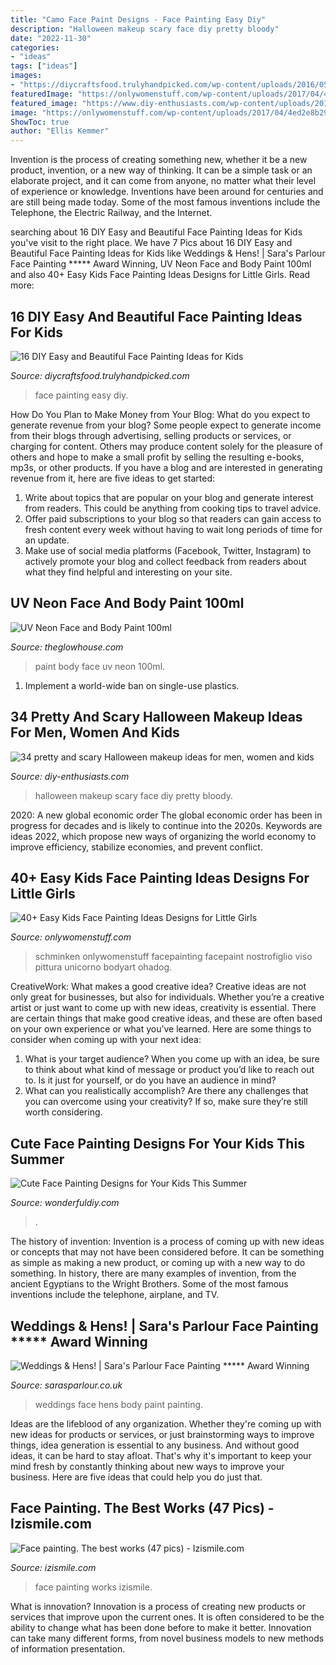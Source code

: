 ```yaml
---
title: "Camo Face Paint Designs - Face Painting Easy Diy"
description: "Halloween makeup scary face diy pretty bloody"
date: "2022-11-30"
categories:
- "ideas"
tags: ["ideas"]
images:
- "https://diycraftsfood.trulyhandpicked.com/wp-content/uploads/2016/05/face-painting-ideas_zf.jpg"
featuredImage: "https://onlywomenstuff.com/wp-content/uploads/2017/04/4ed2e8b29aa17e009b7784bfb7d4e175-1140x1575.jpg"
featured_image: "https://www.diy-enthusiasts.com/wp-content/uploads/2013/09/scary-halloween-makeup-bloody-face-school-girl.jpg"
image: "https://onlywomenstuff.com/wp-content/uploads/2017/04/4ed2e8b29aa17e009b7784bfb7d4e175-1140x1575.jpg"
ShowToc: true
author: "Ellis Kemmer"
---
```



Invention is the process of creating something new, whether it be a new product, invention, or a new way of thinking. It can be a simple task or an elaborate project, and it can come from anyone, no matter what their level of experience or knowledge. Inventions have been around for centuries and are still being made today. Some of the most famous inventions include the Telephone, the Electric Railway, and the Internet.

	

		
searching about 16 DIY Easy and Beautiful Face Painting Ideas for Kids you've visit to the right place. We have 7 Pics about 16 DIY Easy and Beautiful Face Painting Ideas for Kids like Weddings &amp; Hens! | Sara&#039;s Parlour Face Painting ***** Award Winning, UV Neon Face and Body Paint 100ml and also 40+ Easy Kids Face Painting Ideas Designs for Little Girls. Read more:
		
    
## 16 DIY Easy And Beautiful Face Painting Ideas For Kids

<img loading=lazy src="https://diycraftsfood.trulyhandpicked.com/wp-content/uploads/2016/05/face-painting-ideas_zf.jpg" onerror="this.onerror=null;this.src='https://tse1.mm.bing.net/th?id=OIP.CJSpAhQfwaHqxS2TzKgu_QHaJ0&amp;pid=15.1';" alt="16 DIY Easy and Beautiful Face Painting Ideas for Kids">

_Source: diycraftsfood.trulyhandpicked.com_

>face painting easy diy. 

	

How Do You Plan to Make Money from Your Blog: What do you expect to generate revenue from your blog?
Some people expect to generate income from their blogs through advertising, selling products or services, or charging for content. Others may produce content solely for the pleasure of others and hope to make a small profit by selling the resulting e-books, mp3s, or other products. If you have a blog and are interested in generating revenue from it, here are five ideas to get started: 
1. Write about topics that are popular on your blog and generate interest from readers. This could be anything from cooking tips to travel advice.
2. Offer paid subscriptions to your blog so that readers can gain access to fresh content every week without having to wait long periods of time for an update.
3. Make use of social media platforms (Facebook, Twitter, Instagram) to actively promote your blog and collect feedback from readers about what they find helpful and interesting on your site.

    
## UV Neon Face And Body Paint 100ml

<img loading=lazy src="https://www.theglowhouse.com/images/large/50mlPaint.jpg" onerror="this.onerror=null;this.src='https://tse2.mm.bing.net/th?id=OIP.gYzJQFuVvFPgqHdNFoF6SAHaHa&amp;pid=15.1';" alt="UV Neon Face and Body Paint 100ml">

_Source: theglowhouse.com_

>paint body face uv neon 100ml. 

	

1. Implement a world-wide ban on single-use plastics.

    
## 34 Pretty And Scary Halloween Makeup Ideas For Men, Women And Kids

<img loading=lazy src="https://www.diy-enthusiasts.com/wp-content/uploads/2013/09/scary-halloween-makeup-bloody-face-school-girl.jpg" onerror="this.onerror=null;this.src='https://tse2.mm.bing.net/th?id=OIP.wZf4pMw6KJ5BS5_XwNXZ3AHaJ3&amp;pid=15.1';" alt="34 pretty and scary Halloween makeup ideas for men, women and kids">

_Source: diy-enthusiasts.com_

>halloween makeup scary face diy pretty bloody. 

	

2020: A new global economic order
The global economic order has been in progress for decades and is likely to continue into the 2020s. Keywords are ideas 2022, which propose new ways of organizing the world economy to improve efficiency, stabilize economies, and prevent conflict.

    
## 40+ Easy Kids Face Painting Ideas Designs For Little Girls

<img loading=lazy src="https://onlywomenstuff.com/wp-content/uploads/2017/04/4ed2e8b29aa17e009b7784bfb7d4e175-1140x1575.jpg" onerror="this.onerror=null;this.src='https://tse4.mm.bing.net/th?id=OIP.qPhEXC6OTT-_ktbIsGpprQHaKO&amp;pid=15.1';" alt="40+ Easy Kids Face Painting Ideas Designs for Little Girls">

_Source: onlywomenstuff.com_

>schminken onlywomenstuff facepainting facepaint nostrofiglio viso pittura unicorno bodyart ohadog. 

	

CreativeWork: What makes a good creative idea?
Creative ideas are not only great for businesses, but also for individuals. Whether you’re a creative artist or just want to come up with new ideas, creativity is essential. There are certain things that make good creative ideas, and these are often based on your own experience or what you’ve learned. Here are some things to consider when coming up with your next idea: 
1) What is your target audience? When you come up with an idea, be sure to think about what kind of message or product you’d like to reach out to. Is it just for yourself, or do you have an audience in mind? 
2) What can you realistically accomplish? Are there any challenges that you can overcome using your creativity? If so, make sure they’re still worth considering.

    
## Cute Face Painting Designs For Your Kids This Summer

<img loading=lazy src="https://cdn.wonderfuldiy.com/wp-content/uploads/2016/06/Hello-kitty.jpg" onerror="this.onerror=null;this.src='https://tse4.mm.bing.net/th?id=OIP.C4uh5N7fNgNEf0-s4OKTxAHaKg&amp;pid=15.1';" alt="Cute Face Painting Designs for Your Kids This Summer">

_Source: wonderfuldiy.com_

>. 

	

The history of invention:
Invention is a process of coming up with new ideas or concepts that may not have been considered before. It can be something as simple as making a new product, or coming up with a new way to do something. In history, there are many examples of invention, from the ancient Egyptians to the Wright Brothers. Some of the most famous inventions include the telephone, airplane, and TV.

    
## Weddings &amp; Hens! | Sara&#039;s Parlour Face Painting ***** Award Winning

<img loading=lazy src="https://www.sarasparlour.co.uk/wp-content/uploads/2019/11/Bridal-make-up-face-and-body-art-gems-glitter-face-paint.jpg" onerror="this.onerror=null;this.src='https://tse2.mm.bing.net/th?id=OIP.7jXTY9EOqFLf6b_3e-gpvAHaMi&amp;pid=15.1';" alt="Weddings &amp; Hens! | Sara&#039;s Parlour Face Painting ***** Award Winning">

_Source: sarasparlour.co.uk_

>weddings face hens body paint painting. 

	

Ideas are the lifeblood of any organization. Whether they're coming up with new ideas for products or services, or just brainstorming ways to improve things, idea generation is essential to any business. And without good ideas, it can be hard to stay afloat. That's why it's important to keep your mind fresh by constantly thinking about new ways to improve your business. Here are five ideas that could help you do just that.

    
## Face Painting. The Best Works (47 Pics) - Izismile.com

<img loading=lazy src="https://img.izismile.com/img/img2/20090302/best_face_painting_24.jpg" onerror="this.onerror=null;this.src='https://tse2.mm.bing.net/th?id=OIP.xXk8vBmJNBsb_wuflW3HuwHaLH&amp;pid=15.1';" alt="Face painting. The best works (47 pics) - Izismile.com">

_Source: izismile.com_

>face painting works izismile. 

	

What is innovation?
Innovation is a process of creating new products or services that improve upon the current ones. It is often considered to be the ability to change what has been done before to make it better. Innovation can take many different forms, from novel business models to new methods of information presentation.

